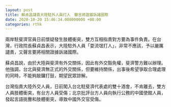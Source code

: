```yaml
---
layout: post
title: 蘇貞昌譴責大陸駐外人員打人　聲言將證據訴諸國際
date: 2020-10-20 15:46:34.000000000 +08:00
categories: rthk
---
```


兩岸駐斐濟官員日前懷疑發生肢體衝突，雙方互相指責對方要為事件負責。在台灣，行政院長蘇貞昌表示，大陸駐外人員「耍流氓打人」，非常不應該，予以嚴厲譴責，又聲言要將相關證據訴諸國際。

蘇貞昌說，由於大陸與斐濟有外交關係，因此有外交豁免權，斐濟警方難以辦理。他強調，台北與斐濟無正式的外交關係，但要維持關係，出事後希望爭取合理處理的同時，不能夠敲鑼打鼓，期望民眾諒解。

台灣指責大陸外交人員，日前闖入台北駐斐濟代表處的雙十酒會，不肯離去，雙方人員肢體衝突，有台方人員受傷；北京批評台方人員向執行公務的中國使館人員，發起言語挑釁和肢體衝突，導致中國外交官受傷。
